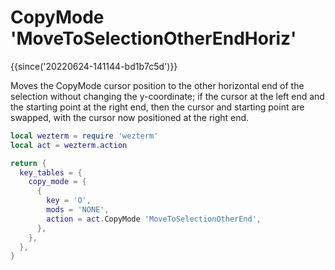 # CopyMode 'MoveToSelectionOtherEndHoriz'

{{since('20220624-141144-bd1b7c5d')}}

Moves the CopyMode cursor position to the other horizontal end of the
selection without changing the y-coordinate; if the cursor at the left end and
the starting point at the right end, then the cursor and starting point are
swapped, with the cursor now positioned at the right end.

```lua
local wezterm = require 'wezterm'
local act = wezterm.action

return {
  key_tables = {
    copy_mode = {
      {
        key = 'O',
        mods = 'NONE',
        action = act.CopyMode 'MoveToSelectionOtherEnd',
      },
    },
  },
}
```


